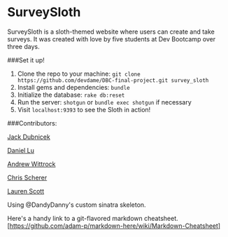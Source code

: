 # SurveySloth

SurveySloth is a sloth-themed website where users can create and take surveys.  It was created with love by five students at Dev Bootcamp over three days.

###Set it up!

1.  Clone the repo to your machine: `git clone https://github.com/devdame/DBC-final-project.git survey_sloth`
2.  Install gems and dependencies: `bundle`
3.  Initialize the database: `rake db:reset`
4.  Run the server: `shotgun` or `bundle exec shotgun` if necessary
5.  Visit `localhost:9393` to see the Sloth in action!


###Contributors:

[Jack Dubnicek](https://www.github.com/jdubnicek)

[Daniel Lu](https://www.github.com/dandydanny)

[Andrew Wittrock](https://www.github.com/birdrock)

[Chris Scherer](https://www.github.com/chrisscherer)

[Lauren Scott](https://www.github.com/devdame)


Using @DandyDanny's custom sinatra skeleton.

Here's a handy link to a git-flavored markdown cheatsheet. [https://github.com/adam-p/markdown-here/wiki/Markdown-Cheatsheet]
